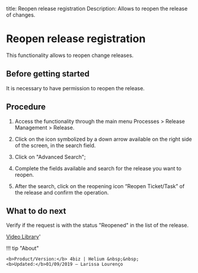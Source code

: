 title: Reopen release registration
Description: Allows to reopen the release of changes.

# Reopen release registration
This functionality allows to reopen change releases.

Before getting started
--------------------------

It is necessary to have permission to reopen the release.

Procedure
-------------

1.  Access the functionality through the main menu Processes > Release Management > Release.

2.  Click on the icon symbolized by a down arrow available on the right side of the screen, in the search field.

3.  Click on "Advanced Search";

4.  Complete the fields available and search for the release you want to reopen.

5.  After the search, click on the reopening icon “Reopen Ticket/Task” of the release and confirm the operation.

What to do next
-------------------

Verify if the request is with the status "Reopened" in the list of the release.

<i class='fa fa-youtube-play  fa-2x' style='color:#97ce17;vertical-align: middle;'> </i> [Video Library](https://www.youtube.com/playlist?list=PLB5qK2uzf2RMA1W1Js4-lPEDUDUJJ_rUa)'

!!! tip "About"

    <b>Product/Version:</b> 4biz | Helium &nbsp;&nbsp;
    <b>Updated:</b>01/09/2019 – Larissa Lourenço
